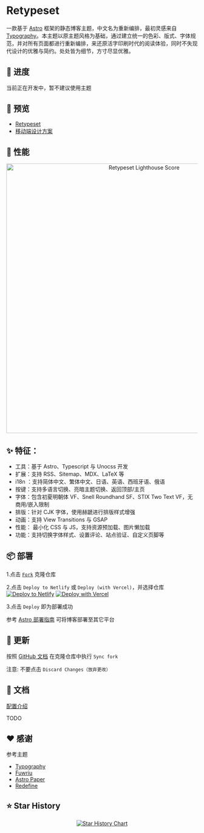 # Retypeset
一款基于 [Astro](https://astro.build/) 框架的静态博客主题，中文名为重新编排，最初灵感来自 [Typography](https://astro-theme-typography.vercel.app/)。本主题以原主题风格为基础，通过建立统一的色彩、版式、字体规范，并对所有页面都进行重新编排，来还原活字印刷时代的阅读体验，同时不失现代设计的优雅与简约。处处皆为细节，方寸尽显优雅。

## 🚧 进度
当前正在开发中，暂不建议使用主题

## 🔎 预览
- [Retypeset](https://retypeset.radishzz.cc/)
- [移动端设计方案](https://mastergo.com/file/151079538766773?fileOpenFrom=home&page_id=M&source=link_share&shareId=151079538766773)

## 🚀 性能
<p align="center">
  <a href="https://pagespeed.web.dev/analysis?url=https%3A%2F%2Fretypeset.radishzz.cc%2F">
    <img width="710" alt="Retypeset Lighthouse Score" src=“Retypeset-lighthouse-score.svg">
  <a>
</p>

## ✨ 特征：
- 工具：基于 Astro、Typescript 与 Unocss 开发
- 扩展：支持 RSS、Sitemap、MDX、LaTeX 等
- i18n ：支持简体中文、繁体中文、日语、英语、西班牙语、俄语
- 按键：支持多语言切换、亮暗主题切换、返回顶部/主页
- 字体：包含初夏明朝体 VF、Snell Roundhand SF、STIX Two Text VF，无商用/嵌入限制
- 排版：针对 CJK 字体，使用赫蹏进行排版样式增强
- 动画：支持 View Transitions 与 GSAP
- 性能： 最小化 CSS 与 JS，支持资源预加载、图片懒加载
- 功能：支持切换字体样式、设置评论、站点验证、自定义页脚等

## 📦 部署
1.点击 [`Fork`](https://github.com/radishzzz/astro-theme-retypeset/fork) 克隆仓库

2.点击 `Deploy to Netlify` 或 `Deploy (with Vercel)`，并选择仓库
[![Deploy to Netlify](https://www.netlify.com/img/deploy/button.svg)](https://app.netlify.com/start) [![Deploy with Vercel](https://vercel.com/button)](https://vercel.com/new)

3.点击 `Deploy` 即为部署成功

参考 [Astro 部署指南](https://docs.astro.build/zh-cn/guides/deploy/) 可将博客部署至其它平台

## 🔄  更新
按照 [GitHub 文档](https://docs.github.com/zh/pull-requests/collaborating-with-pull-requests/working-with-forks/syncing-a-fork) 在克隆仓库中执行 `Sync fork`

注意: 不要点击 `Discard Changes（放弃更改）`

## 📄 文档
[配置介绍](https://github.com/radishzzz/astro-theme-retypeset/blob/master/src/config.ts)

TODO

## ❤️ 感谢
参考主题
- [Typography](https://astro-theme-typography.vercel.app/)
- [Fuwriu](https://github.com/saicaca/fuwari)
- [Astro Paper](https://github.com/satnaing/astro-paper)
- [Redefine](https://github.com/EvanNotFound/hexo-theme-redefine)

## ⭐ Star History
<p align="center">
<a href="https://star-history.com/#radishzzz/astro-theme-retypeset&Date">
  <picture>
    <source media="(prefers-color-scheme: dark)" srcset="https://api.star-history.com/svg?repos=radishzzz/astro-theme-retypeset&type=Date&theme=dark" />
    <source media="(prefers-color-scheme: light)" srcset="https://api.star-history.com/svg?repos=radishzzz/astro-theme-retypeset&type=Date" />
    <img alt="Star History Chart" src="https://api.star-history.com/svg?repos=radishzzz/astro-theme-retypeset&type=Date" />
  </picture>
</p>
